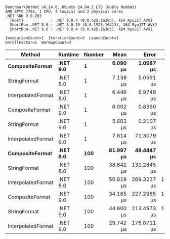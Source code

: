 ```

BenchmarkDotNet v0.14.0, Ubuntu 24.04.2 LTS (Noble Numbat)
AMD EPYC 7763, 1 CPU, 4 logical and 2 physical cores
.NET SDK 9.0.203
  [Host]            : .NET 9.0.4 (9.0.425.16305), X64 RyuJIT AVX2
  ShortRun-.NET 8.0 : .NET 8.0.15 (8.0.1525.16413), X64 RyuJIT AVX2
  ShortRun-.NET 9.0 : .NET 9.0.4 (9.0.425.16305), X64 RyuJIT AVX2

InvocationCount=1  IterationCount=3  LaunchCount=1  
UnrollFactor=1  WarmupCount=3  

```
| Method             | Runtime  | Number | Mean      | Error       | StdDev     | Median    | Min       | Max       | Allocated |
|------------------- |--------- |------- |----------:|------------:|-----------:|----------:|----------:|----------:|----------:|
| **CompositeFormat**    | **.NET 8.0** | **1**      |  **6.090 μs** |   **1.0987 μs** |  **0.0602 μs** |  **6.096 μs** |  **6.027 μs** |  **6.146 μs** |     **872 B** |
| StringFormat       | .NET 8.0 | 1      |  7.138 μs |   5.0591 μs |  0.2773 μs |  7.288 μs |  6.819 μs |  7.309 μs |     896 B |
| InterpolatedFormat | .NET 8.0 | 1      |  6.446 μs |   6.9749 μs |  0.3823 μs |  6.363 μs |  6.112 μs |  6.863 μs |     872 B |
| CompositeFormat    | .NET 9.0 | 1      |  6.002 μs |   0.8360 μs |  0.0458 μs |  6.012 μs |  5.952 μs |  6.042 μs |     584 B |
| StringFormat       | .NET 9.0 | 1      |  5.603 μs |   0.2107 μs |  0.0115 μs |  5.610 μs |  5.590 μs |  5.610 μs |     896 B |
| InterpolatedFormat | .NET 9.0 | 1      |  7.814 μs |  71.3079 μs |  3.9086 μs |  5.980 μs |  5.159 μs | 12.302 μs |     872 B |
| **CompositeFormat**    | **.NET 8.0** | **100**    | **81.997 μs** |  **48.4447 μs** |  **2.6554 μs** | **81.403 μs** | **79.689 μs** | **84.900 μs** |   **14336 B** |
| StringFormat       | .NET 8.0 | 100    | 38.642 μs | 131.2845 μs |  7.1961 μs | 34.714 μs | 34.264 μs | 46.947 μs |   16736 B |
| InterpolatedFormat | .NET 8.0 | 100    | 50.819 μs | 269.3237 μs | 14.7625 μs | 42.761 μs | 41.839 μs | 67.857 μs |   14336 B |
| CompositeFormat    | .NET 9.0 | 100    | 34.185 μs | 227.2985 μs | 12.4590 μs | 27.576 μs | 26.423 μs | 48.556 μs |   14336 B |
| StringFormat       | .NET 9.0 | 100    | 44.800 μs | 213.4973 μs | 11.7025 μs | 38.581 μs | 37.520 μs | 58.299 μs |   16736 B |
| InterpolatedFormat | .NET 9.0 | 100    | 29.742 μs | 176.0711 μs |  9.6511 μs | 24.206 μs | 24.136 μs | 40.886 μs |   14336 B |
